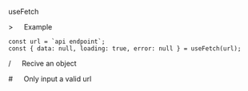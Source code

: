 useFetch

\>&nbsp;&emsp;    Example

```
const url = `api endpoint`;
const { data: null, loading: true, error: null } = useFetch(url);
```
/&nbsp;&emsp;    Recive an object

\#&nbsp;&emsp;    Only input a valid url
